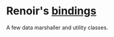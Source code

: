 # Renoir's [bindings](https://bitsrc.io/renoirb/bindings)

A few data marshaller and utility classes.
